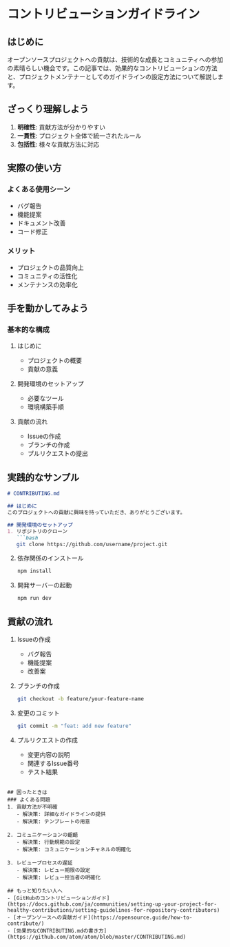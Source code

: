 # コントリビューションガイドライン

## はじめに
オープンソースプロジェクトへの貢献は、技術的な成長とコミュニティへの参加の素晴らしい機会です。この記事では、効果的なコントリビューションの方法と、プロジェクトメンテナーとしてのガイドラインの設定方法について解説します。

## ざっくり理解しよう
1. **明確性**: 貢献方法が分かりやすい
2. **一貫性**: プロジェクト全体で統一されたルール
3. **包括性**: 様々な貢献方法に対応

## 実際の使い方
### よくある使用シーン
- バグ報告
- 機能提案
- ドキュメント改善
- コード修正

### メリット
- プロジェクトの品質向上
- コミュニティの活性化
- メンテナンスの効率化

## 手を動かしてみよう
### 基本的な構成
1. はじめに
   - プロジェクトの概要
   - 貢献の意義

2. 開発環境のセットアップ
   - 必要なツール
   - 環境構築手順

3. 貢献の流れ
   - Issueの作成
   - ブランチの作成
   - プルリクエストの提出

## 実践的なサンプル
```markdown
# CONTRIBUTING.md

## はじめに
このプロジェクトへの貢献に興味を持っていただき、ありがとうございます。

## 開発環境のセットアップ
1. リポジトリのクローン
   ```bash
   git clone https://github.com/username/project.git
   ```

2. 依存関係のインストール
   ```bash
   npm install
   ```

3. 開発サーバーの起動
   ```bash
   npm run dev
   ```

## 貢献の流れ
1. Issueの作成
   - バグ報告
   - 機能提案
   - 改善案

2. ブランチの作成
   ```bash
   git checkout -b feature/your-feature-name
   ```

3. 変更のコミット
   ```bash
   git commit -m "feat: add new feature"
   ```

4. プルリクエストの作成
   - 変更内容の説明
   - 関連するIssue番号
   - テスト結果
```

## 困ったときは
### よくある問題
1. 貢献方法が不明確
   - 解決策: 詳細なガイドラインの提供
   - 解決策: テンプレートの用意

2. コミュニケーションの齟齬
   - 解決策: 行動規範の設定
   - 解決策: コミュニケーションチャネルの明確化

3. レビュープロセスの遅延
   - 解決策: レビュー期限の設定
   - 解決策: レビュー担当者の明確化

## もっと知りたい人へ
- [GitHubのコントリビューションガイド](https://docs.github.com/ja/communities/setting-up-your-project-for-healthy-contributions/setting-guidelines-for-repository-contributors)
- [オープンソースへの貢献ガイド](https://opensource.guide/how-to-contribute/)
- [効果的なCONTRIBUTING.mdの書き方](https://github.com/atom/atom/blob/master/CONTRIBUTING.md)
